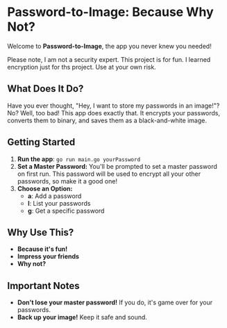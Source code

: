 # Password-to-Image: Because Why Not?

Welcome to **Password-to-Image**, the app you never knew you needed!

Please note, I am not a security expert. This project is for fun. I learned encryption just for ths project. Use at your own risk.

## What Does It Do?

Have you ever thought, "Hey, I want to store my passwords in an image!"? No? Well, too bad! This app does exactly that. It encrypts your passwords, converts them to binary, and saves them as a black-and-white image.

## Getting Started

1. **Run the app**: `go run main.go yourPassword`
2. **Set a Master Password:** You'll be prompted to set a master password on first run. This password will be used to encrypt all your other passwords, so make it a good one!
3. **Choose an Option:**
   - **a**: Add a password
   - **l**: List your passwords
   - **g**: Get a specific password

## Why Use This?

- **Because it's fun!**
- **Impress your friends**
- **Why not?**

## Important Notes

- **Don't lose your master password!** If you do, it's game over for your passwords.
- **Back up your image!** Keep it safe and sound.
